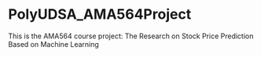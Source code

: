 # PolyUDSA_AMA564Project
This is the AMA564 course project: The Research on Stock Price Prediction Based on Machine Learning 
